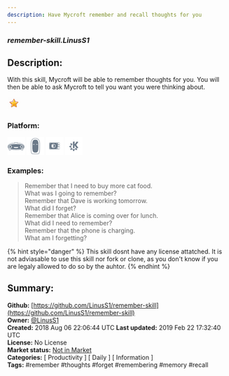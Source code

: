 ```yaml
---
description: Have Mycroft remember and recall thoughts for you
---
```


### _remember-skill.LinusS1_  
## Description:  
With this skill, Mycroft will be able to remember thoughts for you. You will then be able to ask Mycroft to tell you want you were thinking about.  
  
![](../.gitbook/assets/star.png)  
  
### Platform:  
 ![Mark I](../.gitbook/assets/mark-1-icon.png)  ![Mark II](../.gitbook/assets/mark-2-icon.png)  ![Picroft](../.gitbook/assets/picroft-icon.png)  ![plasmoid](../.gitbook/assets/kde.png)   
### Examples:  
> Remember that I need to buy more cat food.  
> What was I going to remember?  
> Remember that Dave is working tomorrow.  
> What did I forget?  
> Remember that Alice is coming over for lunch.  
> What did I need to remember?  
> Remember that the phone is charging.  
> What am I forgetting?  
  
{% hint style="danger" %}
This skill dosnt have any license attatched. It is not adviasable to use this skill nor fork or clone, as you don't know if you are legaly allowed to do so by the auhtor.
{% endhint %}
  
## Summary:  
**Github:** [https://github.com/LinusS1/remember-skill](https://github.com/LinusS1/remember-skill)  
**Owner:** [@LinusS1](https://github.com/LinusS1)  
**Created:** 2018 Aug 06 22:06:44 UTC  **Last updated:** 2019 Feb 22 17:32:40 UTC  
**License:** No License  
**Market status:** [Not in Market](https://market.mycroft.ai/skill/)  
**Categories:** [ Productivity ] [ Daily ] [ Information ]   
**Tags:** \#remember \#thoughts \#forget \#remembering \#memory \#recall   
